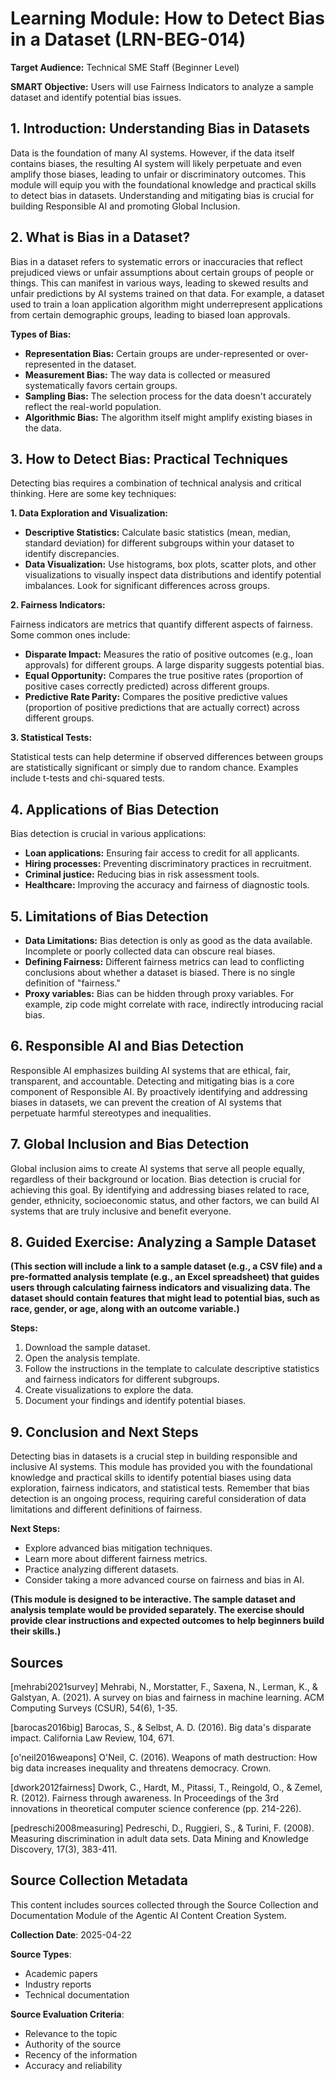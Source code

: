 # Learning Module: How to Detect Bias in a Dataset (LRN-BEG-014)

**Target Audience:** Technical SME Staff (Beginner Level)

**SMART Objective:** Users will use Fairness Indicators to analyze a sample dataset and identify potential bias issues.


## 1. Introduction: Understanding Bias in Datasets

Data is the foundation of many AI systems.  However, if the data itself contains biases, the resulting AI system will likely perpetuate and even amplify those biases, leading to unfair or discriminatory outcomes.  This module will equip you with the foundational knowledge and practical skills to detect bias in datasets.  Understanding and mitigating bias is crucial for building Responsible AI and promoting Global Inclusion.


## 2. What is Bias in a Dataset?

Bias in a dataset refers to systematic errors or inaccuracies that reflect prejudiced views or unfair assumptions about certain groups of people or things. This can manifest in various ways, leading to skewed results and unfair predictions by AI systems trained on that data.  For example, a dataset used to train a loan application algorithm might underrepresent applications from certain demographic groups, leading to biased loan approvals.

**Types of Bias:**

* **Representation Bias:**  Certain groups are under-represented or over-represented in the dataset.
* **Measurement Bias:** The way data is collected or measured systematically favors certain groups.
* **Sampling Bias:** The selection process for the data doesn't accurately reflect the real-world population.
* **Algorithmic Bias:** The algorithm itself might amplify existing biases in the data.


## 3. How to Detect Bias: Practical Techniques

Detecting bias requires a combination of technical analysis and critical thinking.  Here are some key techniques:

**1. Data Exploration and Visualization:**

* **Descriptive Statistics:** Calculate basic statistics (mean, median, standard deviation) for different subgroups within your dataset to identify discrepancies.
* **Data Visualization:** Use histograms, box plots, scatter plots, and other visualizations to visually inspect data distributions and identify potential imbalances.  Look for significant differences across groups.

**2. Fairness Indicators:**

Fairness indicators are metrics that quantify different aspects of fairness.  Some common ones include:

* **Disparate Impact:** Measures the ratio of positive outcomes (e.g., loan approvals) for different groups.  A large disparity suggests potential bias.
* **Equal Opportunity:** Compares the true positive rates (proportion of positive cases correctly predicted) across different groups.
* **Predictive Rate Parity:** Compares the positive predictive values (proportion of positive predictions that are actually correct) across different groups.

**3.  Statistical Tests:**

Statistical tests can help determine if observed differences between groups are statistically significant or simply due to random chance.  Examples include t-tests and chi-squared tests.


## 4. Applications of Bias Detection

Bias detection is crucial in various applications:

* **Loan applications:** Ensuring fair access to credit for all applicants.
* **Hiring processes:** Preventing discriminatory practices in recruitment.
* **Criminal justice:** Reducing bias in risk assessment tools.
* **Healthcare:** Improving the accuracy and fairness of diagnostic tools.


## 5. Limitations of Bias Detection

* **Data Limitations:**  Bias detection is only as good as the data available.  Incomplete or poorly collected data can obscure real biases.
* **Defining Fairness:**  Different fairness metrics can lead to conflicting conclusions about whether a dataset is biased.  There is no single definition of "fairness."
* **Proxy variables:**  Bias can be hidden through proxy variables.  For example, zip code might correlate with race, indirectly introducing racial bias.


## 6. Responsible AI and Bias Detection

Responsible AI emphasizes building AI systems that are ethical, fair, transparent, and accountable.  Detecting and mitigating bias is a core component of Responsible AI.  By proactively identifying and addressing biases in datasets, we can prevent the creation of AI systems that perpetuate harmful stereotypes and inequalities.


## 7. Global Inclusion and Bias Detection

Global inclusion aims to create AI systems that serve all people equally, regardless of their background or location.  Bias detection is crucial for achieving this goal.  By identifying and addressing biases related to race, gender, ethnicity, socioeconomic status, and other factors, we can build AI systems that are truly inclusive and benefit everyone.


## 8. Guided Exercise: Analyzing a Sample Dataset

**(This section will include a link to a sample dataset (e.g., a CSV file) and a pre-formatted analysis template (e.g., an Excel spreadsheet) that guides users through calculating fairness indicators and visualizing data.  The dataset should contain features that might lead to potential bias, such as race, gender, or age, along with an outcome variable.)**

**Steps:**

1. Download the sample dataset.
2. Open the analysis template.
3. Follow the instructions in the template to calculate descriptive statistics and fairness indicators for different subgroups.
4. Create visualizations to explore the data.
5. Document your findings and identify potential biases.


## 9. Conclusion and Next Steps

Detecting bias in datasets is a crucial step in building responsible and inclusive AI systems.  This module has provided you with the foundational knowledge and practical skills to identify potential biases using data exploration, fairness indicators, and statistical tests. Remember that bias detection is an ongoing process, requiring careful consideration of data limitations and different definitions of fairness.

**Next Steps:**

* Explore advanced bias mitigation techniques.
* Learn more about different fairness metrics.
* Practice analyzing different datasets.
* Consider taking a more advanced course on fairness and bias in AI.


**(This module is designed to be interactive. The sample dataset and analysis template would be provided separately.  The exercise should provide clear instructions and expected outcomes to help beginners build their skills.)**


## Sources

[mehrabi2021survey] Mehrabi, N., Morstatter, F., Saxena, N., Lerman, K., & Galstyan, A. (2021). A survey on bias and fairness in machine learning. ACM Computing Surveys (CSUR), 54(6), 1-35.

[barocas2016big] Barocas, S., & Selbst, A. D. (2016). Big data's disparate impact. California Law Review, 104, 671.

[o'neil2016weapons] O'Neil, C. (2016). Weapons of math destruction: How big data increases inequality and threatens democracy. Crown.

[dwork2012fairness] Dwork, C., Hardt, M., Pitassi, T., Reingold, O., & Zemel, R. (2012). Fairness through awareness. In Proceedings of the 3rd innovations in theoretical computer science conference (pp. 214-226).

[pedreschi2008measuring] Pedreschi, D., Ruggieri, S., & Turini, F. (2008). Measuring discrimination in adult data sets. Data Mining and Knowledge Discovery, 17(3), 383-411.


## Source Collection Metadata

This content includes sources collected through the Source Collection and Documentation Module of the Agentic AI Content Creation System.

**Collection Date**: 2025-04-22

**Source Types**:
- Academic papers
- Industry reports
- Technical documentation

**Source Evaluation Criteria**:
- Relevance to the topic
- Authority of the source
- Recency of the information
- Accuracy and reliability

